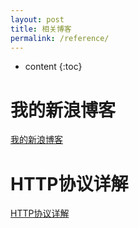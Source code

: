```yaml
---
layout: post
title: 相关博客
permalink: /reference/
---
```


* content
{:toc}


我的新浪博客
=====================
[我的新浪博客](http://blog.sina.com.cn/xiaoshimimi/)

HTTP协议详解
=====================
[HTTP协议详解](http://www.jmarshall.com/easy/http/)

